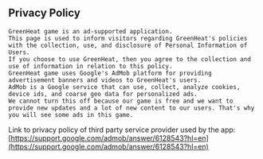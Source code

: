 ## Privacy Policy

```
GreenHeat game is an ad-supported application.
This page is used to inform visitors regarding GreenHeat's policies with the collection, use, and disclosure of Personal Information of Users.
If you choose to use GreenHeat, then you agree to the collection and use of information in relation to this policy.
GreenHeat game uses Google's AdMob platform for providing advertisement banners and videos to GreenHeat's users.
AdMob is a Google service that can use, collect, analyze cookies, device ids, and coarse geo data for personalized ads.
We cannot turn this off because our game is free and we want to provide new updates and a lot of new content to our users. That's why you will see some ads in this game.
```


Link to privacy policy of third party service provider used by the app:\
[https://support.google.com/admob/answer/6128543?hl=en](https://support.google.com/admob/answer/6128543?hl=en)
  
